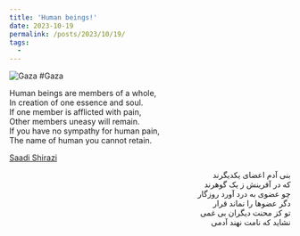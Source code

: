 ```yaml
---
title: 'Human beings!'
date: 2023-10-19
permalink: /posts/2023/10/19/
tags:
  - 
---
```

![Gaza](https://mahdinaderi.com//assets/img/shoe.jpg)
#Gaza  

Human beings are members of a whole,  
In creation of one essence and soul.  
If one member is afflicted with pain,  
Other members uneasy will remain.  
If you have no sympathy for human pain,  
The name of human you cannot retain.  

[Saadi Shirazi](https://en.wikipedia.org/wiki/Saadi_Shirazi)  

<div dir="rtl">
بنی آدم اعضای یکدیگرند   
</div>
<div dir="rtl">
که در آفرینش ز یک گوهرند  
</div>

<div dir="rtl">
چو عضوی به درد آورد روزگار  
</div>

<div dir="rtl">
دگر عضوها را نماند قرار  
</div>

<div dir="rtl">
تو کز محنت دیگران بی غمی  
</div>

<div dir="rtl">
نشاید که نامت نهند آدمی  
</div>
